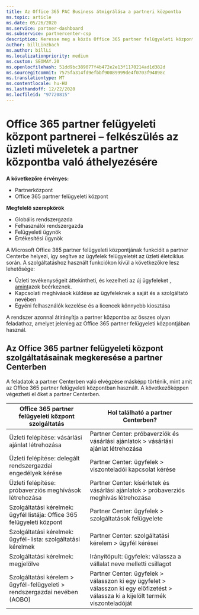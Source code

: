 ```yaml
---
title: Az Office 365 PAC Business átmigrálása a partneri központba
ms.topic: article
ms.date: 05/26/2020
ms.service: partner-dashboard
ms.subservice: partnercenter-csp
description: Keresse meg a közös Office 365 partner felügyeleti központ (PAC) szolgáltatásait, például az üzleti és szolgáltatási kérelmek összeállítását a partneri központba való Migrálás után.
author: billLinzbach
ms.author: billLi
ms.localizationpriority: medium
ms.custom: SEOMAY.20
ms.openlocfilehash: 51dd9bc389077f4b472e2e13f1170214ad1d382d
ms.sourcegitcommit: 7575fa314fd9efbbf90089999de4f0703f94898c
ms.translationtype: MT
ms.contentlocale: hu-HU
ms.lasthandoff: 12/22/2020
ms.locfileid: "97720815"
---
```

# <a name="office-365-partner-admin-center-partners---get-ready-to-move-business-operations-to-partner-center"></a>Office 365 partner felügyeleti központ partnerei – felkészülés az üzleti műveletek a partner központba való áthelyezésére

**A következőre érvényes:** 

- Partnerközpont
- Office 365 partner felügyeleti központ

**Megfelelő szerepkörök**

- Globális rendszergazda
- Felhasználói rendszergazda
- Felügyeleti ügynök
- Értékesítési ügynök

A Microsoft Office 365 partner felügyeleti központjának funkcióit a partner Centerbe helyezi, így segítve az ügyfelek felügyeletét az üzleti életciklus során. A szolgáltatáshoz használt funkciókon kívül a következőkre lesz lehetősége:

- Üzleti tevékenységeit áttekintheti, és kezelheti az új ügyfeleket [, amint](referrals.md)azok beérkeznek.
- Kapcsolati meghívások küldése az ügyfeleknek a saját és a szolgáltató nevében
- Egyéni felhasználók kezelése és a licencek könnyebb kiosztása

A rendszer azonnal átirányítja a partner központba az összes olyan feladathoz, amelyet jelenleg az Office 365 partner felügyeleti központjában használ.

## <a name="find-office-365-partner-admin-center-features-in-partner-center"></a>Az Office 365 partner felügyeleti központ szolgáltatásainak megkeresése a partner Centerben

A feladatok a partner Centerben való elvégzése másképp történik, mint amit az Office 365 partner felügyeleti központban használt. A következőképpen végezheti el őket a partner Centerben.

| Office 365 partner felügyeleti központ szolgáltatás                       | Hol található a partner Centerben? | 
|   -----------------------------------------------  | -------------- |
| Üzleti felépítése: vásárlási ajánlat létrehozása | Partner Center: próbaverziók és vásárlási ajánlatok > vásárlási ajánlat létrehozása |
| Üzleti felépítése: delegált rendszergazdai engedélyek kérése | Partner Center: ügyfelek > viszonteladói kapcsolat kérése |
| Üzleti felépítése: próbaverziós meghívások létrehozása | Partner Center: kísérletek és vásárlási ajánlatok > próbaverziós meghívás létrehozása |
| Szolgáltatási kérelmek: ügyfél listája: Office 365 felügyeleti központ | Partner Center: ügyfelek > szolgáltatások felügyelete |
| Szolgáltatási kérelmek: ügyfél-lista: szolgáltatási kérelmek | Partner Center: szolgáltatási kérelem > ügyfél kérései |
| Szolgáltatási kérelmek: megjelölve | Irányítópult: ügyfelek: válassza a vállalat neve melletti csillagot |
| Szolgáltatási kérelem > ügyfél-felügyeleti > rendszergazdai nevében (AOBO) | Partner Center: ügyfelek > válasszon ki egy ügyfelet > válasszon ki egy előfizetést > válassza ki a kijelölt termék viszonteladóját |

